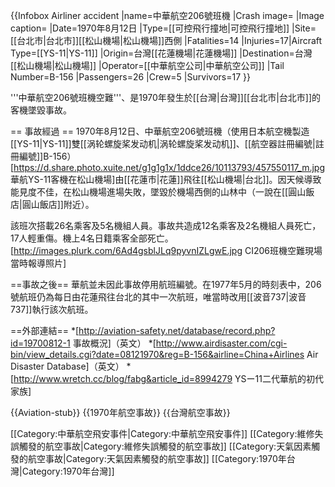 {{Infobox Airliner accident
|name=中華航空206號班機
|Crash image=
|Image caption=
|Date=1970年8月12日
|Type=[[可控飛行撞地|可控飛行撞地]]
|Site=[[台北市|台北市]][[松山機場|松山機場]]西側 
|Fatalities=14 
|Injuries=17|Aircraft Type=[[YS-11|YS-11]] 
|Origin=台灣[[花蓮機場|花蓮機場]]
|Destination=台灣[[松山機場|松山機場]]
|Operator=[[中華航空公司|中華航空公司]]
|Tail Number=B-156 
|Passengers=26 
|Crew=5 
|Survivors=17
}}

'''中華航空206號班機空難'''、是1970年發生於[[台灣|台灣]][[台北市|台北市]]的客機墜毀事故。

== 事故經過 ==
1970年8月12日、中華航空206號班機（使用日本航空機製造[[YS-11|YS-11]]雙[[涡轮螺旋桨发动机|涡轮螺旋桨发动机]]、[[航空器註冊編號|註冊編號]]B-156）<ref>[https://d.share.photo.xuite.net/g1g1g1x/1ddce26/10113793/457550117_m.jpg 華航YS-11客機在松山機場]</ref>由[[花蓮市|花蓮]]飛往[[松山機場|台北]]。因天候導致能見度不佳，在松山機場進場失敗，墜毀於機場西側的山林中（一說在[[圓山飯店|圓山飯店]]附近）。

該班次搭載26名乘客及5名機組人員。事故共造成12名乘客及2名機組人員死亡，17人輕重傷。機上4名日籍乘客全部死亡。<ref>[http://images.plurk.com/6Ad4gsblJLq9pyvnIZLgwE.jpg CI206班機空難現場當時報導照片]</ref>

==事故之後==
華航並未因此事故停用航班編號。在1977年5月的時刻表中，206號航班仍為每日由花蓮飛往台北的其中一次航班，唯當時改用[[波音737|波音737]]執行該次航班。

==外部連結==
*[http://aviation-safety.net/database/record.php?id=19700812-1 事故概況]（英文）
*[http://www.airdisaster.com/cgi-bin/view_details.cgi?date=08121970&reg=B-156&airline=China+Airlines Air Disaster Database]（英文）
*[http://www.wretch.cc/blog/fabg&article_id=8994279 YSー11二代華航的初代家族]

{{Aviation-stub}}
{{1970年航空事故}}
{{台灣航空事故}}

[[Category:中華航空飛安事件|Category:中華航空飛安事件]]
[[Category:維修失誤觸發的航空事故|Category:維修失誤觸發的航空事故]]
[[Category:天氣因素觸發的航空事故|Category:天氣因素觸發的航空事故]]
[[Category:1970年台灣|Category:1970年台灣]]